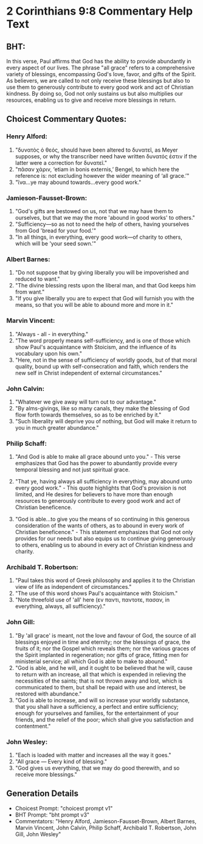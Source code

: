 # 2 Corinthians 9:8 Commentary Help Text

## BHT:
In this verse, Paul affirms that God has the ability to provide abundantly in every aspect of our lives. The phrase "all grace" refers to a comprehensive variety of blessings, encompassing God's love, favor, and gifts of the Spirit. As believers, we are called to not only receive these blessings but also to use them to generously contribute to every good work and act of Christian kindness. By doing so, God not only sustains us but also multiplies our resources, enabling us to give and receive more blessings in return.

## Choicest Commentary Quotes:
### Henry Alford:
1. "δυνατὸς ὁ θεός, should have been altered to δυνατεῖ, as Meyer supposes, or why the transcriber need have written δυνατός ἐστιν if the latter were a correction for δυνατεῖ."
2. "πᾶσαν χάριν, ‘etiam in bonis externis,’ Bengel, to which here the reference is: not excluding however the wider meaning of ‘all grace.’"
3. "ἵνα...ye may abound towards...every good work."

### Jamieson-Fausset-Brown:
1. "God's gifts are bestowed on us, not that we may have them to ourselves, but that we may the more 'abound in good works' to others."
2. "Sufficiency—so as not to need the help of others, having yourselves from God 'bread for your food.'"
3. "In all things, in everything, every good work—of charity to others, which will be 'your seed sown.'"

### Albert Barnes:
1. "Do not suppose that by giving liberally you will be impoverished and reduced to want."
2. "The divine blessing rests upon the liberal man, and that God keeps him from want."
3. "If you give liberally you are to expect that God will furnish you with the means, so that you will be able to abound more and more in it."

### Marvin Vincent:
1. "Always - all - in everything."
2. "The word properly means self-sufficiency, and is one of those which show Paul's acquaintance with Stoicism, and the influence of its vocabulary upon his own."
3. "Here, not in the sense of sufficiency of worldly goods, but of that moral quality, bound up with self-consecration and faith, which renders the new self in Christ independent of external circumstances."

### John Calvin:
1. "Whatever we give away will turn out to our advantage."
2. "By alms-givings, like so many canals, they make the blessing of God flow forth towards themselves, so as to be enriched by it."
3. "Such liberality will deprive you of nothing, but God will make it return to you in much greater abundance."

### Philip Schaff:
1. "And God is able to make all grace abound unto you." - This verse emphasizes that God has the power to abundantly provide every temporal blessing and not just spiritual grace. 

2. "That ye, having always all sufficiency in everything, may abound unto every good work." - This quote highlights that God's provision is not limited, and He desires for believers to have more than enough resources to generously contribute to every good work and act of Christian beneficence. 

3. "God is able...to give you the means of so continuing in this generous consideration of the wants of others, as to abound in every work of Christian beneficence." - This statement emphasizes that God not only provides for our needs but also equips us to continue giving generously to others, enabling us to abound in every act of Christian kindness and charity.

### Archibald T. Robertson:
1. "Paul takes this word of Greek philosophy and applies it to the Christian view of life as independent of circumstances." 
2. "The use of this word shows Paul's acquaintance with Stoicism."
3. "Note threefold use of 'all' here (εν παντι, παντοτε, πασαν, in everything, always, all sufficiency)."

### John Gill:
1. "By 'all grace' is meant, not the love and favour of God, the source of all blessings enjoyed in time and eternity; nor the blessings of grace, the fruits of it; nor the Gospel which reveals them; nor the various graces of the Spirit implanted in regeneration; nor gifts of grace, fitting men for ministerial service; all which God is able to make to abound."
2. "God is able, and he will, and it ought to be believed that he will, cause to return with an increase, all that which is expended in relieving the necessities of the saints; that is not thrown away and lost, which is communicated to them, but shall be repaid with use and interest, be restored with abundance."
3. "God is able to increase, and will so increase your worldly substance, that you shall have a sufficiency, a perfect and entire sufficiency; enough for yourselves and families, for the entertainment of your friends, and the relief of the poor; which shall give you satisfaction and contentment."

### John Wesley:
1. "Each is loaded with matter and increases all the way it goes." 
2. "All grace — Every kind of blessing."
3. "God gives us everything, that we may do good therewith, and so receive more blessings."


## Generation Details
- Choicest Prompt: "choicest prompt v1"
- BHT Prompt: "bht prompt v3"
- Commentators: "Henry Alford, Jamieson-Fausset-Brown, Albert Barnes, Marvin Vincent, John Calvin, Philip Schaff, Archibald T. Robertson, John Gill, John Wesley"
